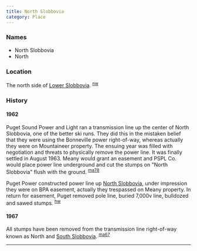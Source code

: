 ```yaml
---
title: North Slobbovia
category: Place
---
```

### Names

- North Slobbovia
- North

### Location

The north side of [Lower Slobbovia](Lower-Slobbovia). <sup>[nw][]</sup>

### History

#### 1962

Puget Sound Power and Light ran a transmission line up the center of North Slobbovia, one of the better ski runs. They did this in the mistaken belief that they were using the Bonneville power right-of-way, whereas actually they were on Mountaineer property. The ensuing year was filled with negotiation and threats to physically remove the power line. It was finally settled in August 1963. Meany would grant an easement and PSPL Co. would place power line underground and cut the stumps on "North Slobbovia" flush with the ground. <sup>[ma78][]</sup>

Puget Power constructed power line up [North Slobbovia](North-Slobbovia), under impression they were on BPA easement, actually they trespassed on Meany property. In return for easement, Puget removed pole line, buried 7,000v line, bulldozed and sawed stumps. <sup>[hw][]</sup>

#### 1967

All stumps have been removed from the transmission line right-of-way known as North and [South Slobbovia](South-Slobbovia). <sup>[ma67][]</sup>


---

[hw]: History-Walt "Meany History, by Walt Little"
[ma67]: Mountaineer-Annual#1967
[ma78]: Mountaineer-Annual#1978
[nw]: Names-Walt "Meany Names by Walter Little, 1984"
